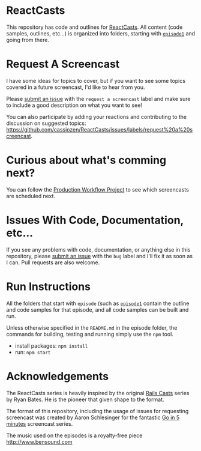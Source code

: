 # ReactCasts

This repository has code and outlines for [ReactCasts](https://www.youtube.com/channel/UCZkjWyyLvzWeoVWEpRemrDQ). All content (code samples, outlines, etc...) is organized into folders, starting with [`episode1`](https://github.com/cassiozen/ReactCasts/tree/master/episode1) and going from there.

# Request A Screencast

I have some ideas for topics to cover, but if you want to see some topics covered in a future screencast, I'd like to hear from you.

Please [submit an issue](https://github.com/cassiozen/ReactCasts/issues) with the `request a screencast` label and make sure to include a good description on what you want to see!

You can also participate by adding your reactions and contributing to the discussion on suggested topics: https://github.com/cassiozen/ReactCasts/issues/labels/request%20a%20screencast.

# Curious about what's comming next?

You can follow the [Production Workflow Project](https://github.com/cassiozen/ReactCasts/projects/1) to see which screencasts are scheduled next.

# Issues With Code, Documentation, etc...

If you see any problems with code, documentation, or anything else in this repository, please [submit an issue](https://github.com/cassiozen/ReactCasts/issues) with the `bug` label and I'll fix it as soon as I can. Pull requests are also welcome.

# Run Instructions

All the folders that start with `episode` (such as [`episode1`](https://github.com/cassiozen/ReactCasts/tree/master/episode1) contain the outline and code samples for that episode, and all code samples can be built and run.

Unless otherwise specified in the `README.md` in the episode folder, the commands for building, testing and running simply use the `npm` tool.

- install packages: `npm install`
- run: `npm start`

# Acknowledgements

The ReactCasts series is heavily inspired by the original [Rails Casts](http://railscasts.com) series by Ryan Bates. He is the pioneer that given shape to the format.

The format of this repository, including the usage of issues for requesting screencast was created by Aaron Schlesinger for the fantastic [Go in 5 minutes](https://github.com/arschles/go-in-5-minutes) screencast series.

The music used on the episodes is a royalty-free piece http://www.bensound.com
